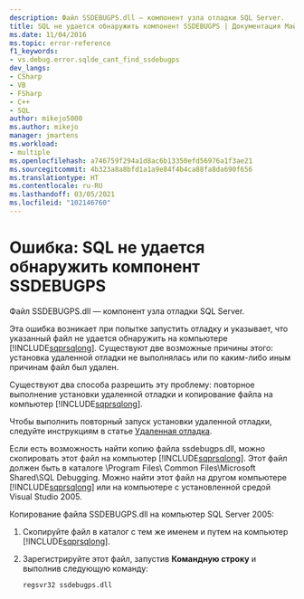 ```yaml
---
description: Файл SSDEBUGPS.dll — компонент узла отладки SQL Server.
title: SQL не удается обнаружить компонент SSDEBUGPS | Документация Майкрософт
ms.date: 11/04/2016
ms.topic: error-reference
f1_keywords:
- vs.debug.error.sqlde_cant_find_ssdebugps
dev_langs:
- CSharp
- VB
- FSharp
- C++
- SQL
author: mikejo5000
ms.author: mikejo
manager: jmartens
ms.workload:
- multiple
ms.openlocfilehash: a746759f294a1d8ac6b13350efd56976a1f3ae21
ms.sourcegitcommit: 4b323a8a8bfd1a1a9e84f4b4ca88fa8da690f656
ms.translationtype: HT
ms.contentlocale: ru-RU
ms.lasthandoff: 03/05/2021
ms.locfileid: "102146760"
---
```

# <a name="error-sql-can39t-find-ssdebugps"></a>Ошибка: SQL не удается обнаружить компонент SSDEBUGPS

Файл SSDEBUGPS.dll — компонент узла отладки SQL Server.

Эта ошибка возникает при попытке запустить отладку и указывает, что указанный файл не удается обнаружить на компьютере [!INCLUDE[sqprsqlong](../debugger/includes/sqprsqlong_md.md)]. Существуют две возможные причины этого: установка удаленной отладки не выполнялась или по каким-либо иным причинам файл был удален.

Существуют два способа разрешить эту проблему: повторное выполнение установки удаленной отладки и копирование файла на компьютер [!INCLUDE[sqprsqlong](../debugger/includes/sqprsqlong_md.md)].

Чтобы выполнить повторный запуск установки удаленной отладки, следуйте инструкциям в статье [Удаленная отладка](../debugger/remote-debugging.md).

Если есть возможность найти копию файла ssdebugps.dll, можно скопировать этот файл на компьютер [!INCLUDE[sqprsqlong](../debugger/includes/sqprsqlong_md.md)]. Этот файл должен быть в каталоге \Program Files\ Common Files\Microsoft Shared\SQL Debugging. Можно найти этот файл на другом компьютере [!INCLUDE[sqprsqlong](../debugger/includes/sqprsqlong_md.md)] или на компьютере с установленной средой Visual Studio 2005.

Копирование файла SSDEBUGPS.dll на компьютер SQL Server 2005:

1. Скопируйте файл в каталог с тем же именем и путем на компьютер [!INCLUDE[sqprsqlong](../debugger/includes/sqprsqlong_md.md)].

2. Зарегистрируйте этот файл, запустив **Командную строку** и выполнив следующую команду:

    ```cmd
    regsvr32 ssdebugps.dll
    ```
